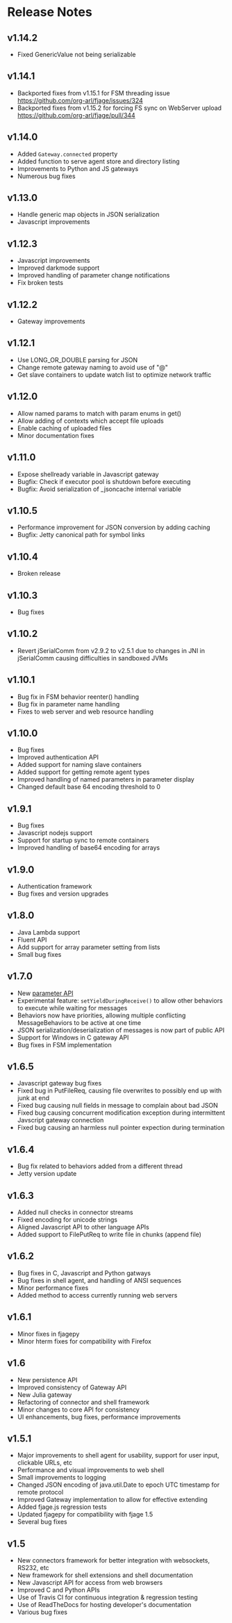 # Release Notes

## v1.14.2

* Fixed GenericValue not being serializable

## v1.14.1

* Backported fixes from v1.15.1 for FSM threading issue https://github.com/org-arl/fjage/issues/324
* Backported fixes from v1.15.2 for forcing FS sync on WebServer upload https://github.com/org-arl/fjage/pull/344

## v1.14.0

* Added `Gateway.connected` property
* Added function to serve agent store and directory listing
* Improvements to Python and JS gateways
* Numerous bug fixes

## v1.13.0

* Handle generic map objects in JSON serialization
* Javascript improvements

## v1.12.3

* Javascript improvements
* Improved darkmode support
* Improved handling of parameter change notifications
* Fix broken tests

## v1.12.2

* Gateway improvements

## v1.12.1

* Use LONG_OR_DOUBLE parsing for JSON
* Change remote gateway naming to avoid use of "@"
* Get slave containers to update watch list to optimize network traffic

## v1.12.0

* Allow named params to match with param enums in get()
* Allow adding of contexts which accept file uploads
* Enable caching of uploaded files
* Minor documentation fixes

## v1.11.0

* Expose shellready variable in Javascript gateway
* Bugfix: Check if executor pool is shutdown before executing
* Bugfix: Avoid serialization of _jsoncache internal variable

## v1.10.5

* Performance improvement for JSON conversion by adding caching
* Bugfix: Jetty canonical path for symbol links

## v1.10.4

* Broken release

## v1.10.3

* Bug fixes

## v1.10.2

* Revert jSerialComm from v2.9.2 to v2.5.1 due to changes in JNI in jSerialComm causing difficulties in sandboxed JVMs

## v1.10.1

* Bug fix in FSM behavior reenter() handling
* Bug fix in parameter name handling
* Fixes to web server and web resource handling

## v1.10.0

* Bug fixes
* Improved authentication API
* Added support for naming slave containers
* Added support for getting remote agent types
* Improved handling of named parameters in parameter display
* Changed default base 64 encoding threshold to 0

## v1.9.1

* Bug fixes
* Javascript nodejs support
* Support for startup sync to remote containers
* Improved handling of base64 encoding for arrays

## v1.9.0

* Authentication framework
* Bug fixes and version upgrades

## v1.8.0

* Java Lambda support
* Fluent API
* Add support for array parameter setting from lists
* Small bug fixes

## v1.7.0

* New [parameter API](https://fjage.readthedocs.io/en/latest/params.html)
* Experimental feature: `setYieldDuringReceive()` to allow other behaviors to execute while waiting for messages
* Behaviors now have priorities, allowing multiple conflicting MessageBehaviors to be active at one time
* JSON serialization/deserialization of messages is now part of public API
* Support for Windows in C gateway API
* Bug fixes in FSM implementation

## v1.6.5

* Javascript gateway bug fixes
* Fixed bug in PutFileReq, causing file overwrites to possibly end up with junk at end
* Fixed bug causing null fields in message to complain about bad JSON
* Fixed bug causing concurrent modification exception during intermittent Javscript gateway connection
* Fixed bug causing an harmless null pointer expection during termination

## v1.6.4

* Bug fix related to behaviors added from a different thread
* Jetty version update

## v1.6.3

* Added null checks in connector streams
* Fixed encoding for unicode strings
* Aligned Javascript API to other language APIs
* Added support to FilePutReq to write file in chunks (append file)

## v1.6.2

* Bug fixes in C, Javascript and Python gatways
* Bug fixes in shell agent, and handling of ANSI sequences
* Minor performance fixes
* Added method to access currently running web servers

## v1.6.1

* Minor fixes in fjagepy
* Minor hterm fixes for compatibility with Firefox

## v1.6

* New persistence API
* Improved consistency of Gateway API
* New Julia gateway
* Refactoring of connector and shell framework
* Minor changes to core API for consistency
* UI enhancements, bug fixes, performance improvements

## v1.5.1

* Major improvements to shell agent for usability, support for user input, clickable URLs, etc
* Performance and visual improvements to web shell
* Small improvements to logging
* Changed JSON encoding of java.util.Date to epoch UTC timestamp for remote protocol
* Improved Gateway implementation to allow for effective extending
* Added fjage.js regression tests
* Updated fjagepy for compatibility with fjage 1.5
* Several bug fixes

## v1.5

* New connectors framework for better integration with websockets, RS232, etc
* New framework for shell extensions and shell documentation
* New Javascript API for access from web browsers
* Improved C and Python APIs
* Use of Travis CI for continuous integration & regression testing
* Use of ReadTheDocs for hosting developer's documentation
* Various bug fixes
